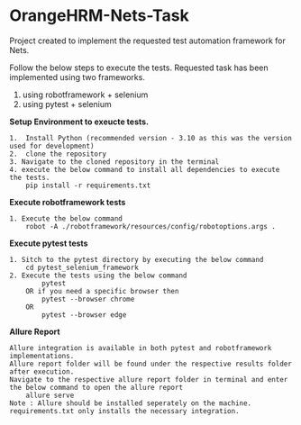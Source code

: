 # OrangeHRM-Nets-Task
Project created to implement the requested test automation framework for Nets.

Follow the below steps to execute the tests. Requested task has been implemented using two frameworks.

1. using robotframework + selenium 
2. using pytest + selenium 


**Setup Environment to exeucte tests.**

    1.  Install Python (recommended version - 3.10 as this was the version used for development)
    2.  clone the repository
    3. Navigate to the cloned repository in the terminal
    4. execute the below command to install all dependencies to execute the tests.
        pip install -r requirements.txt

**Execute robotframework tests**

    1. Execute the below command
        robot -A ./robotframework/resources/config/robotoptions.args .

**Execute pytest tests**

    1. Sitch to the pytest directory by executing the below command 
        cd pytest_selenium_framework
    2. Execute the tests using the below command
            pytest
        OR if you need a specific browser then 
            pytest --browser chrome
        OR
            pytest --browser edge

**Allure Report**

    Allure integration is available in both pytest and robotframework implementations.
    Allure report folder will be found under the respective results folder after execution.
    Navigate to the respective allure report folder in terminal and enter the below command to open the allure report
        allure serve
    Note : Allure should be installed seperately on the machine. requirements.txt only installs the necessary integration.
